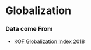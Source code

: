 # Globalization

### Data come From
- [KOF Globalization Index 2018](https://www.statista.com/statistics/268168/globalization-index-by-country/)
